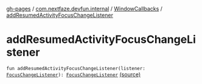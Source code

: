 [gh-pages](../../index.md) / [com.nextfaze.devfun.internal](../index.md) / [WindowCallbacks](index.md) / [addResumedActivityFocusChangeListener](./add-resumed-activity-focus-change-listener.md)

# addResumedActivityFocusChangeListener

`fun addResumedActivityFocusChangeListener(listener: `[`FocusChangeListener`](../-focus-change-listener.md)`): `[`FocusChangeListener`](../-focus-change-listener.md) [(source)](https://github.com/NextFaze/dev-fun/tree/master/devfun/src/main/java/com/nextfaze/devfun/internal/WindowCallbacks.kt#L152)